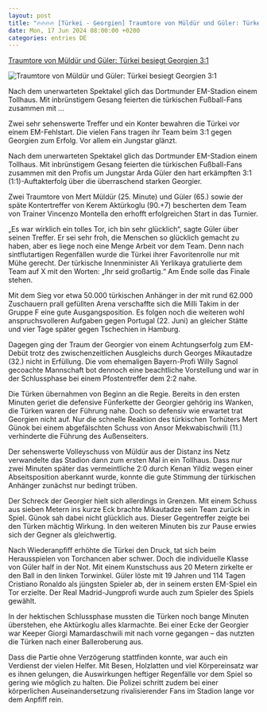 ```yaml
---
layout: post
title: "🔥🔥🔥🔥 [Türkei - Georgien] Traumtore von Müldür und Güler: Türkei besiegt Georgien 3:1"
date: Mon, 17 Jun 2024 08:00:00 +0200
categories: entries DE
---
```

[Traumtore von Müldür und Güler: Türkei besiegt Georgien 3:1](https://bnn.de/nachrichten/deutschland-und-welt/traumtore-von-muelduer-und-gueler-tuerkei-besiegt-georgien-3-1)

![Traumtore von Müldür und Güler: Türkei besiegt Georgien 3:1](https://static.bnn.de/nachrichten/deutschland-und-welt/urn-newsml-dpacom-20090101-240618-99-444300-kq5h21/alternates/LANDSCAPE_13x7_BASE/urn-newsml-dpacom-20090101-240618-99-444300)

Nach dem unerwarteten Spektakel glich das Dortmunder EM-Stadion einem Tollhaus. Mit inbrünstigem Gesang feierten die türkischen Fußball-Fans zusammen mit ...

Zwei sehr sehenswerte Treffer und ein Konter bewahren die Türkei vor einem EM-Fehlstart. Die vielen Fans tragen ihr Team beim 3:1 gegen Georgien zum Erfolg. Vor allem ein Jungstar glänzt.

Nach dem unerwarteten Spektakel glich das Dortmunder EM-Stadion einem Tollhaus. Mit inbrünstigem Gesang feierten die türkischen Fußball-Fans zusammen mit den Profis um Jungstar Arda Güler den hart erkämpften 3:1 (1:1)-Auftakterfolg über die überraschend starken Georgier.

Zwei Traumtore von Mert Müldür (25. Minute) und Güler (65.) sowie der späte Kontertreffer von Kerem Aktürkoglu (90.+7) bescherten dem Team von Trainer Vincenzo Montella den erhofft erfolgreichen Start in das Turnier.

„Es war wirklich ein tolles Tor, ich bin sehr glücklich“, sagte Güler über seinen Treffer. Er sei sehr froh, die Menschen so glücklich gemacht zu haben, aber es liege noch eine Menge Arbeit vor dem Team. Denn nach sintflutartigen Regenfällen wurde die Türkei ihrer Favoritenrolle nur mit Mühe gerecht. Der türkische Innenminister Ali Yerlikaya gratulierte dem Team auf X mit den Worten: „Ihr seid großartig.“ Am Ende solle das Finale stehen.

Mit dem Sieg vor etwa 50.000 türkischen Anhänger in der mit rund 62.000 Zuschauern prall gefüllten Arena verschaffte sich die Milli Takim in der Gruppe F eine gute Ausgangsposition. Es folgen noch die weiteren wohl anspruchsvolleren Aufgaben gegen Portugal (22. Juni) an gleicher Stätte und vier Tage später gegen Tschechien in Hamburg.

Dagegen ging der Traum der Georgier von einem Achtungserfolg zum EM-Debüt trotz des zwischenzeitlichen Ausgleichs durch Georges Mikautadze (32.) nicht in Erfüllung. Die vom ehemaligen Bayern-Profi Willy Sagnol gecoachte Mannschaft bot dennoch eine beachtliche Vorstellung und war in der Schlussphase bei einem Pfostentreffer dem 2:2 nahe.

Die Türken übernahmen von Beginn an die Regie. Bereits in den ersten Minuten geriet die defensive Fünferkette der Georgier gehörig ins Wanken, die Türken waren der Führung nahe. Doch so defensiv wie erwartet trat Georgien nicht auf. Nur die schnelle Reaktion des türkischen Torhüters Mert Günok bei einem abgefälschten Schuss von Ansor Mekwabischwili (11.) verhinderte die Führung des Außenseiters.

Der sehenswerte Volleyschuss von Müldür aus der Distanz ins Netz verwandelte das Stadion dann zum ersten Mal in ein Tollhaus. Dass nur zwei Minuten später das vermeintliche 2:0 durch Kenan Yildiz wegen einer Abseitsposition aberkannt wurde, konnte die gute Stimmung der türkischen Anhänger zunächst nur bedingt trüben.

Der Schreck der Georgier hielt sich allerdings in Grenzen. Mit einem Schuss aus sieben Metern ins kurze Eck brachte Mikautadze sein Team zurück in Spiel. Günok sah dabei nicht glücklich aus. Dieser Gegentreffer zeigte bei den Türken mächtig Wirkung. In den weiteren Minuten bis zur Pause erwies sich der Gegner als gleichwertig.

Nach Wiederanpfiff erhöhte die Türkei den Druck, tat sich beim Herausspielen von Torchancen aber schwer. Doch die individuelle Klasse von Güler half in der Not. Mit einem Kunstschuss aus 20 Metern zirkelte er den Ball in den linken Torwinkel. Güler löste mit 19 Jahren und 114 Tagen Cristiano Ronaldo als jüngsten Spieler ab, der in seinem ersten EM-Spiel ein Tor erzielte. Der Real Madrid-Jungprofi wurde auch zum Spieler des Spiels gewählt.

In der hektischen Schlussphase mussten die Türken noch bange Minuten überstehen, ehe Aktürkoglu alles klarmachte. Bei einer Ecke der Georgier war Keeper Giorgi Mamardaschwili mit nach vorne gegangen – das nutzten die Türken nach einer Balleroberung aus.

Dass die Partie ohne Verzögerung stattfinden konnte, war auch ein Verdienst der vielen Helfer. Mit Besen, Holzlatten und viel Körpereinsatz war es ihnen gelungen, die Auswirkungen heftiger Regenfälle vor dem Spiel so gering wie möglich zu halten. Die Polizei schritt zudem bei einer körperlichen Auseinandersetzung rivalisierender Fans im Stadion lange vor dem Anpfiff rein.

